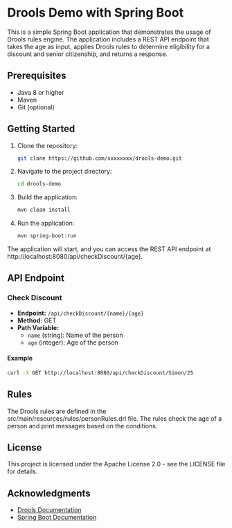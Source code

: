# Drools Demo with Spring Boot

This is a simple Spring Boot application that demonstrates the usage of Drools rules engine. The application includes a REST API endpoint that takes the age as input, applies Drools rules to determine eligibility for a discount and senior citizenship, and returns a response.

## Prerequisites

- Java 8 or higher
- Maven
- Git (optional)

## Getting Started

1. Clone the repository:

    ```bash
    git clone https://github.com/xxxxxxxx/drools-demo.git
    ```

2. Navigate to the project directory:

    ```bash
    cd drools-demo
    ```

3. Build the application:

    ```bash
    mvn clean install
    ```

4. Run the application:

    ```bash
    mvn spring-boot:run
    ```

The application will start, and you can access the REST API endpoint at http://localhost:8080/api/checkDiscount/{age}.

## API Endpoint

### Check Discount

- **Endpoint:** `/api/checkDiscount/{name}/{age}`
- **Method:** GET
- **Path Variable:**
    - `name` (string): Name of the person
    - `age` (integer): Age of the person

#### Example

```bash
curl -X GET http://localhost:8080/api/checkDiscount/Simon/25
```

## Rules
The Drools rules are defined in the src/main/resources/rules/personRules.drl file. The rules check the age of a person and print messages based on the conditions.

## License
This project is licensed under the Apache License 2.0 - see the LICENSE file for details.

## Acknowledgments
* [Drools Documentation](https://www.drools.org/learn/documentation.html)
* [Spring Boot Documentation](https://docs.spring.io/spring-boot/docs/current/reference/htmlsingle/)
